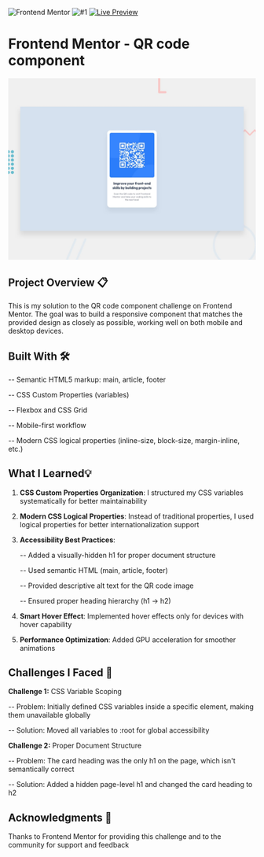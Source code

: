 ![Frontend Mentor](https://img.shields.io/badge/Frontend%20Mentor-Challenge-4BC0F0?logo=frontendmentor&logoColor=white) ![#1](https://img.shields.io/badge/%231-red) [![Live Preview](https://img.shields.io/badge/Live-Preview-green)](https://svitlanarudova.github.io/qr-code-component-main/)


# Frontend Mentor - QR code component

![Design preview for the QR code component coding challenge](./preview.jpg)

## Project Overview 📋 

This is my solution to the QR code component challenge on Frontend Mentor.
The goal was to build a responsive component that matches the provided design as closely as possible, working well on both mobile and desktop devices.

## Built With 🛠️

-- Semantic HTML5 markup: main, article, footer

-- CSS Custom Properties (variables)

-- Flexbox and CSS Grid

-- Mobile-first workflow

-- Modern CSS logical properties (inline-size, block-size, margin-inline, etc.)

##  What I Learned💡

1. **CSS Custom Properties Organization**: I structured my CSS variables systematically for better maintainability
2. **Modern CSS Logical Properties**: Instead of traditional properties, I used logical properties for better internationalization support
3. **Accessibility Best Practices**:

   -- Added a visually-hidden h1 for proper document structure
   
   -- Used semantic HTML (main, article, footer)
   
   -- Provided descriptive alt text for the QR code image

   -- Ensured proper heading hierarchy (h1 → h2)

4. **Smart Hover Effect**: Implemented hover effects only for devices with hover capability
5. **Performance Optimization**: Added GPU acceleration for smoother animations
   

## Challenges I Faced 🚧

**Challenge 1:** CSS Variable Scoping

-- Problem: Initially defined CSS variables inside a specific element, making them unavailable globally

-- Solution: Moved all variables to :root for global accessibility

**Challenge 2:** Proper Document Structure

-- Problem: The card heading was the only h1 on the page, which isn't semantically correct

-- Solution: Added a hidden page-level h1 and changed the card heading to h2

##  Acknowledgments 🙏
Thanks to Frontend Mentor for providing this challenge and to the community for support and feedback

